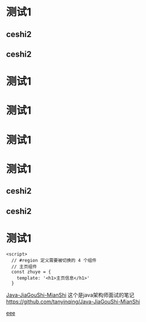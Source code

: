 # 测试1
## ceshi2
## ceshi2
# 测试1
# 测试1
# 测试1
# 测试1
## ceshi2
## ceshi2
# 测试1

```
<script>
  // #region 定义需要被切换的 4 个组件
  // 主页组件
  const zhuye = {
    template: '<h1>主页信息</h1>'
  }
```

[Java-JiaGouShi-MianShi](file:///D:\TanWorkSpace\ideaWorkspace\JiaGouShi\Java-JiaGouShi-MianShi)  这个是java架构师面试的笔记 https://github.com/tanyinqing/Java-JiaGouShi-MianShi

[eee](https://github.com/tanyinqing/Java-JiaGouShi-MianShi)